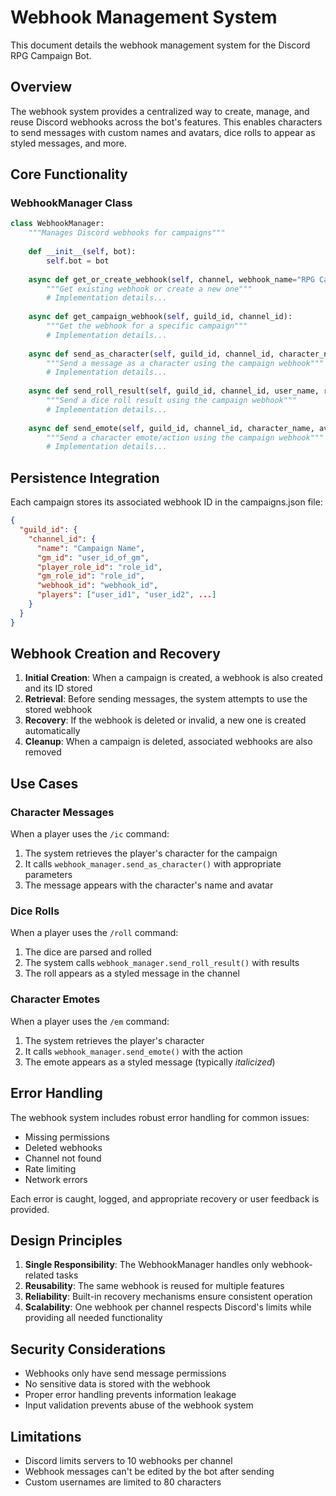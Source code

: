 # Webhook Management System

This document details the webhook management system for the Discord RPG Campaign Bot.

## Overview

The webhook system provides a centralized way to create, manage, and reuse Discord webhooks across the bot's features. This enables characters to send messages with custom names and avatars, dice rolls to appear as styled messages, and more.

## Core Functionality

### WebhookManager Class

```python
class WebhookManager:
    """Manages Discord webhooks for campaigns"""
    
    def __init__(self, bot):
        self.bot = bot
        
    async def get_or_create_webhook(self, channel, webhook_name="RPG Campaign Webhook"):
        """Get existing webhook or create a new one"""
        # Implementation details...
        
    async def get_campaign_webhook(self, guild_id, channel_id):
        """Get the webhook for a specific campaign"""
        # Implementation details...
        
    async def send_as_character(self, guild_id, channel_id, character_name, avatar_url, content):
        """Send a message as a character using the campaign webhook"""
        # Implementation details...
    
    async def send_roll_result(self, guild_id, channel_id, user_name, result_message):
        """Send a dice roll result using the campaign webhook"""
        # Implementation details...
        
    async def send_emote(self, guild_id, channel_id, character_name, avatar_url, action):
        """Send a character emote/action using the campaign webhook"""
        # Implementation details...
```

## Persistence Integration

Each campaign stores its associated webhook ID in the campaigns.json file:

```json
{
  "guild_id": {
    "channel_id": {
      "name": "Campaign Name",
      "gm_id": "user_id_of_gm",
      "player_role_id": "role_id",
      "gm_role_id": "role_id",
      "webhook_id": "webhook_id",
      "players": ["user_id1", "user_id2", ...]
    }
  }
}
```

## Webhook Creation and Recovery

1. **Initial Creation**: When a campaign is created, a webhook is also created and its ID stored
2. **Retrieval**: Before sending messages, the system attempts to use the stored webhook
3. **Recovery**: If the webhook is deleted or invalid, a new one is created automatically
4. **Cleanup**: When a campaign is deleted, associated webhooks are also removed

## Use Cases

### Character Messages

When a player uses the `/ic` command:

1. The system retrieves the player's character for the campaign
2. It calls `webhook_manager.send_as_character()` with appropriate parameters
3. The message appears with the character's name and avatar

### Dice Rolls

When a player uses the `/roll` command:

1. The dice are parsed and rolled
2. The system calls `webhook_manager.send_roll_result()` with results
3. The roll appears as a styled message in the channel

### Character Emotes

When a player uses the `/em` command:

1. The system retrieves the player's character
2. It calls `webhook_manager.send_emote()` with the action
3. The emote appears as a styled message (typically *italicized*)

## Error Handling

The webhook system includes robust error handling for common issues:

- Missing permissions
- Deleted webhooks
- Channel not found
- Rate limiting
- Network errors

Each error is caught, logged, and appropriate recovery or user feedback is provided.

## Design Principles

1. **Single Responsibility**: The WebhookManager handles only webhook-related tasks
2. **Reusability**: The same webhook is reused for multiple features
3. **Reliability**: Built-in recovery mechanisms ensure consistent operation
4. **Scalability**: One webhook per channel respects Discord's limits while providing all needed functionality

## Security Considerations

- Webhooks only have send message permissions
- No sensitive data is stored with the webhook
- Proper error handling prevents information leakage
- Input validation prevents abuse of the webhook system

## Limitations

- Discord limits servers to 10 webhooks per channel
- Webhook messages can't be edited by the bot after sending
- Custom usernames are limited to 80 characters
